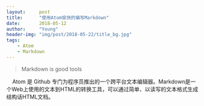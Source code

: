 ```yaml
---
layout:     post
title:      "使用Atom愉快的编写Markdown"
date:       2018-05-12
author:     "Young"
header-img: "img/post/2018-05-22/title_bg.jpg"
tags:
    - Atom
    - Markdown
---
```


>Markdown is good tools

&nbsp;&nbsp;&nbsp;&nbsp;Atom 是 Github 专门为程序员推出的一个跨平台文本编辑器。Markdown是一个Web上使用的文本到HTML的转换工具，可以通过简单、以读写的文本格式生成结构话HTML文档。
